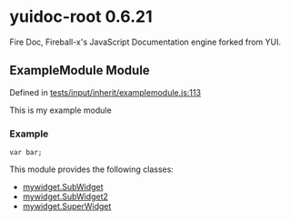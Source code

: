 
# yuidoc-root 0.6.21

Fire Doc, Fireball-x&#x27;s JavaScript Documentation engine forked from YUI.


## ExampleModule Module



Defined in [tests/input/inherit/examplemodule.js:113](../files/tests_input_inherit_examplemodule.js.html#l113)



This is my example module

### Example


    var bar;


This module provides the following classes:
  - [mywidget.SubWidget](../classes/mywidget.SubWidget.md)
  - [mywidget.SubWidget2](../classes/mywidget.SubWidget2.md)
  - [mywidget.SuperWidget](../classes/mywidget.SuperWidget.md)


